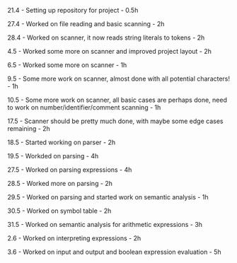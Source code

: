 21.4 - Setting up repository for project - 0.5h

27.4 - Worked on file reading and basic scanning - 2h

28.4 - Worked on scanner, it now reads string literals to tokens - 2h

4.5  - Worked some more on scanner and improved project layout - 2h

6.5  - Worked some more on scanner - 1h

9.5  - Some more work on scanner, almost done with all potential characters! - 1h

10.5 - Some more work on scanner, all basic cases are perhaps done, need to work on number/identifier/comment scanning - 1h

17.5 - Scanner should be pretty much done, with maybe some edge cases remaining - 2h

18.5 - Started working on parser - 2h

19.5 - Workded on parsing - 4h

27.5 - Worked on parsing expressions - 4h

28.5 - Worked more on parsing - 2h

29.5 - Worked on parsing and started work on semantic analysis - 1h

30.5 - Worked on symbol table - 2h

31.5 - Worked on semantic analysis for arithmetic expressions - 3h

2.6 - Worked on interpreting expressions - 2h

3.6 - Worked on input and output and boolean expression evaluation - 5h
